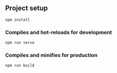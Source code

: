 ## Project setup
```
npm install
```

### Compiles and hot-reloads for development
```
npm run serve
```

### Compiles and minifies for production
```
npm run build
